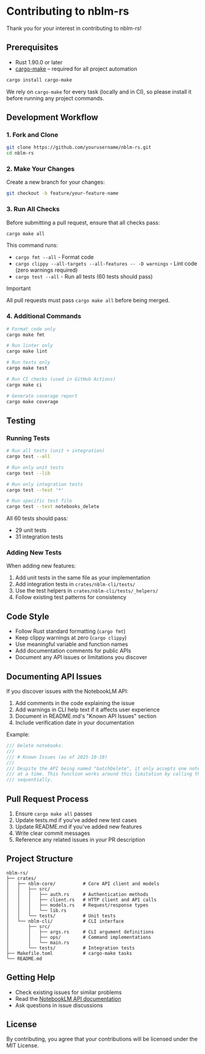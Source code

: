 # Contributing to nblm-rs

Thank you for your interest in contributing to nblm-rs!

## Prerequisites

- Rust 1.90.0 or later
- [cargo-make](https://github.com/sagiegurari/cargo-make) – required for all project automation

```bash
cargo install cargo-make
```

We rely on `cargo-make` for every task (locally and in CI), so please install it before running any project commands.

## Development Workflow

### 1. Fork and Clone

```bash
git clone https://github.com/yourusername/nblm-rs.git
cd nblm-rs
```

### 2. Make Your Changes

Create a new branch for your changes:

```bash
git checkout -b feature/your-feature-name
```

### 3. Run All Checks

Before submitting a pull request, ensure that all checks pass:

```bash
cargo make all
```

This command runs:
- `cargo fmt --all` - Format code
- `cargo clippy --all-targets --all-features -- -D warnings` - Lint code (zero warnings required)
- `cargo test --all` - Run all tests (60 tests should pass)

> [!IMPORTANT]
> All pull requests must pass `cargo make all` before being merged.

### 4. Additional Commands

```bash
# Format code only
cargo make fmt

# Run linter only
cargo make lint

# Run tests only
cargo make test

# Run CI checks (used in GitHub Actions)
cargo make ci

# Generate coverage report
cargo make coverage
```

## Testing

### Running Tests

```bash
# Run all tests (unit + integration)
cargo test --all

# Run only unit tests
cargo test --lib

# Run only integration tests
cargo test --test '*'

# Run specific test file
cargo test --test notebooks_delete
```

All 60 tests should pass:
- 29 unit tests
- 31 integration tests

### Adding New Tests

When adding new features:

1. Add unit tests in the same file as your implementation
2. Add integration tests in `crates/nblm-cli/tests/`
3. Use the test helpers in `crates/nblm-cli/tests/_helpers/`
4. Follow existing test patterns for consistency

## Code Style

- Follow Rust standard formatting (`cargo fmt`)
- Keep clippy warnings at zero (`cargo clippy`)
- Use meaningful variable and function names
- Add documentation comments for public APIs
- Document any API issues or limitations you discover

## Documenting API Issues

If you discover issues with the NotebookLM API:

1. Add comments in the code explaining the issue
2. Add warnings in CLI help text if it affects user experience
3. Document in README.md's "Known API Issues" section
4. Include verification date in your documentation

Example:
```rust
/// Delete notebooks.
///
/// # Known Issues (as of 2025-10-19)
///
/// Despite the API being named "batchDelete", it only accepts one notebook
/// at a time. This function works around this limitation by calling the API
/// sequentially.
```

## Pull Request Process

1. Ensure `cargo make all` passes
2. Update tests.md if you've added new test cases
3. Update README.md if you've added new features
4. Write clear commit messages
5. Reference any related issues in your PR description

## Project Structure

```
nblm-rs/
├── crates/
│   ├── nblm-core/          # Core API client and models
│   │   ├── src/
│   │   │   ├── auth.rs     # Authentication methods
│   │   │   ├── client.rs   # HTTP client and API calls
│   │   │   ├── models.rs   # Request/response types
│   │   │   └── lib.rs
│   │   └── tests/          # Unit tests
│   └── nblm-cli/           # CLI interface
│       ├── src/
│       │   ├── args.rs     # CLI argument definitions
│       │   ├── ops/        # Command implementations
│       │   └── main.rs
│       └── tests/          # Integration tests
├── Makefile.toml           # cargo-make tasks
└── README.md
```

## Getting Help

- Check existing issues for similar problems
- Read the [NotebookLM API documentation](https://cloud.google.com/gemini/enterprise/notebooklm-enterprise/docs)
- Ask questions in issue discussions

## License

By contributing, you agree that your contributions will be licensed under the MIT License.
